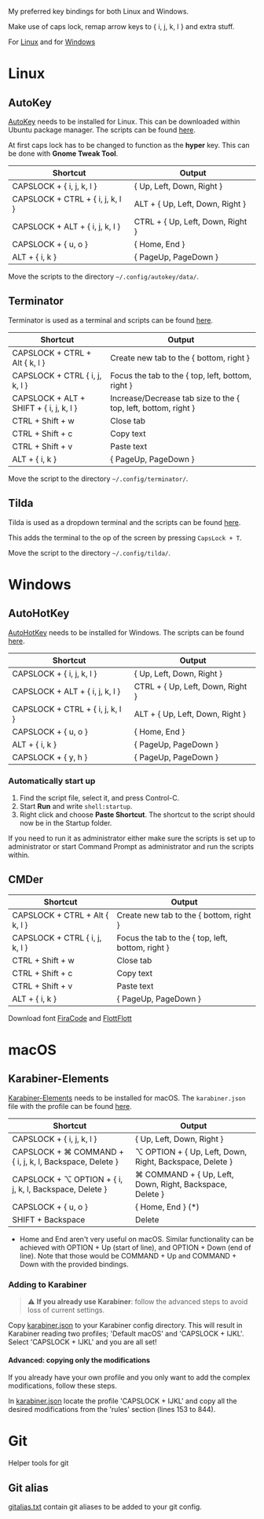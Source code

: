My preferred key bindings for both Linux and Windows.

Make use of caps lock, remap arrow keys to { i, j, k, l } and extra stuff.

For [Linux](#linux) and for [Windows](#windows)

# Linux
## AutoKey
[AutoKey](https://github.com/autokey/autokey) needs to be installed for Linux. This can be downloaded within Ubuntu package manager. The scripts can be found [here](linux/autokey).

At first caps lock has to be changed to function as the **hyper** key. This can be done with **Gnome Tweak Tool**.

| Shortcut                         | Output                           |
| -------------------------------- | -------------------------------- |
| CAPSLOCK + { i, j, k, l }        | { Up, Left, Down, Right }        |
| CAPSLOCK + CTRL + { i, j, k, l } | ALT + { Up, Left, Down, Right }  |
| CAPSLOCK + ALT + { i, j, k, l }  | CTRL + { Up, Left, Down, Right } |
| CAPSLOCK + { u, o }              | { Home, End }                    |
| ALT + { i, k }                   | { PageUp, PageDown }             |

Move the scripts to the directory `~/.config/autokey/data/`.

## Terminator
Terminator is used as a terminal and scripts can be found [here](linux/terminator).

| Shortcut                                | Output                                                         |
| --------------------------------------- | -------------------------------------------------------------- |
| CAPSLOCK + CTRL + Alt { k, l }          | Create new tab to the { bottom, right }                        |
| CAPSLOCK + CTRL { i, j, k, l }          | Focus the tab to the { top, left, bottom, right }              |
| CAPSLOCK + ALT + SHIFT + { i, j, k, l } | Increase/Decrease tab size to the { top, left, bottom, right } |
| CTRL + Shift + w                        | Close  tab                                                     |
| CTRL + Shift + c                        | Copy text                                                      |
| CTRL + Shift + v                        | Paste text                                                     |
| ALT + { i, k }                          | { PageUp, PageDown }                                           |

Move the script to the directory `~/.config/terminator/`.

## Tilda
Tilda is used as a dropdown terminal and the scripts can be found [here](linux/tilda).

This adds the terminal to the op of the screen by pressing `CapsLock + T`.

Move the script to the directory `~/.config/tilda/`.

# Windows

## AutoHotKey
[AutoHotKey](https://autohotkey.com) needs to be installed for Windows. The scripts can be found [here](windows/autohotkey).

| Shortcut                         | Output                           |
| -------------------------------- | -------------------------------- |
| CAPSLOCK + { i, j, k, l }        | { Up, Left, Down, Right }        |
| CAPSLOCK + ALT + { i, j, k, l }  | CTRL + { Up, Left, Down, Right } |
| CAPSLOCK + CTRL + { i, j, k, l } | ALT + { Up, Left, Down, Right }  |
| CAPSLOCK + { u, o }              | { Home, End }                    |
| ALT + { i, k }                   | { PageUp, PageDown }             |
| CAPSLOCK + { y, h }              | { PageUp, PageDown }             |

### Automatically start up
 1. Find the script file, select it, and press Control-C.
 2. Start **Run** and write `shell:startup`.
 3. Right click and choose **Paste Shortcut**. The shortcut to the script should now be in the Startup folder.

 If you need to run it as administrator either make sure the scripts is set up to administrator or start Command Prompt as administrator and run the scripts within.

 ## CMDer

| Shortcut                                | Output                                                         |
| --------------------------------------- | -------------------------------------------------------------- |
| CAPSLOCK + CTRL + Alt { k, l }          | Create new tab to the { bottom, right }                        |
| CAPSLOCK + CTRL { i, j, k, l }          | Focus the tab to the { top, left, bottom, right }              |
| CTRL + Shift + w                        | Close  tab                                                     |
| CTRL + Shift + c                        | Copy text                                                      |
| CTRL + Shift + v                        | Paste text                                                     |
| ALT + { i, k }                          | { PageUp, PageDown }                                           |

Download font [FiraCode](https://github.com/tonsky/FiraCode) and [FlottFlott](https://www.dafont.com/flottflott.font)

# macOS

## Karabiner-Elements
[Karabiner-Elements](https://pqrs.org/osx/karabiner/index.html) needs to be installed for macOS. The `karabiner.json` file with the profile can be found [here](macOS/Karabiner).

| Shortcut                                                  | Output                                                    |
| --------------------------------------------------------- | --------------------------------------------------------- |
| CAPSLOCK + { i, j, k, l }                                 | { Up, Left, Down, Right }                                 |
| CAPSLOCK + ⌘ COMMAND + { i, j, k, l, Backspace, Delete }  | ⌥ OPTION + { Up, Left, Down, Right, Backspace, Delete }   |
| CAPSLOCK + ⌥ OPTION  + { i, j, k, l, Backspace, Delete }  | ⌘ COMMAND + { Up, Left, Down, Right, Backspace, Delete }  |
| CAPSLOCK + { u, o }                                       | { Home, End } (*)                                         |
| SHIFT + Backspace                                         | Delete                                                    |

* Home and End aren't very useful on macOS. Similar functionality can be achieved with OPTION + Up (start of line), and OPTION + Down (end of line).
Note that those would be COMMAND + Up and COMMAND + Down with the provided bindings.

### Adding to Karabiner
> :warning: **If you already use Karabiner**: follow the advanced steps to avoid loss of current settings.

Copy [karabiner.json](macOS/Karabiner/karabiner.json) to your Karabiner config directory.
This will result in Karabiner reading two profiles; 'Default macOS' and 'CAPSLOCK + IJKL'.
Select 'CAPSLOCK + IJKL' and you are all set!

#### Advanced: copying only the modifications
If you already have your own profile and you only want to add the complex modifications, follow these steps.

In [karabiner.json](macOS/Karabiner/karabiner.json) locate the profile 'CAPSLOCK + IJKL' and copy all the desired modifications from the 'rules' section (lines 153 to 844).

# Git
Helper tools for git

## Git alias
[gitalias.txt](git/gitalias.txt) contain git aliases to be added to your git config.

